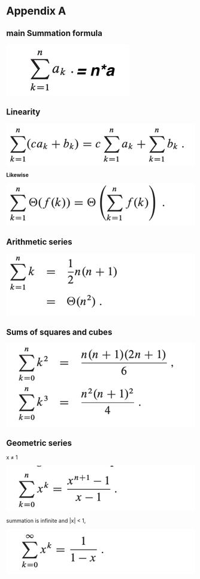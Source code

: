 # Appendix A 

## main Summation formula
![sums](./sums1.png)

## Linearity
![Linearity 1](./Linearity1.png)

**Likewise**

![Linearity 2](./Linearity2.png)

## Arithmetic series
![Arithmetic series](./Arithmetic_series.png)

## Sums of squares and cubes
 ![Sums of squares and cubes](./Sums_of_squares_and_cubes.png)

## Geometric series
x ≠ 1

![Geometric series 1](./Geometric1.png)


summation is infinite and |x| < 1,

![Geometric series 2](./Geometric2.png)
